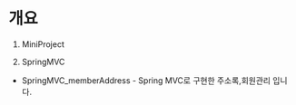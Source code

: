 # 개요 

01. MiniProject
  
  1. SpringMVC

   + SpringMVC_memberAddress - Spring MVC로 구현한 주소록,회원관리 입니다.
